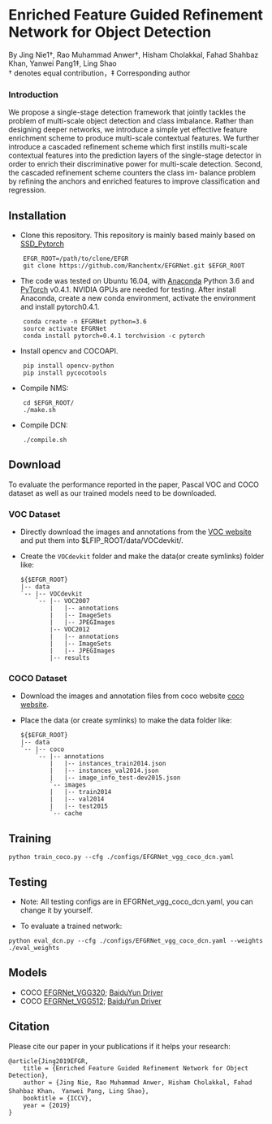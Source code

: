 # Enriched Feature Guided Refinement Network for Object Detection

By Jing Nie1†, Rao Muhammad Anwer†, Hisham Cholakkal, Fahad Shahbaz Khan, Yanwei Pang1‡, Ling Shao  \
† denotes equal contribution，‡ Corresponding author


### Introduction
We propose a single-stage detection framework that
jointly tackles the problem of multi-scale object detection and class imbalance.
Rather than designing deeper networks, we introduce a simple yet effective feature enrichment scheme to produce multi-scale contextual features.
We further introduce a cascaded refinement scheme which first instills multi-scale contextual features into the prediction layers of the single-stage detector
in order to enrich their discriminative power for multi-scale detection. Second, the cascaded refinement scheme counters the class im- balance problem by refining the
anchors and enriched features to improve classification and regression.

## Installation
- Clone this repository. This repository is mainly based mainly based on [SSD_Pytorch](https://github.com/yqyao/SSD_Pytorch.git)

```Shell
    EFGR_ROOT=/path/to/clone/EFGR
    git clone https://github.com/Ranchentx/EFGRNet.git $EFGR_ROOT
```

- The code was tested on Ubuntu 16.04, with [Anaconda](https://www.anaconda.com/download) Python 3.6 and [PyTorch]((http://pytorch.org/)) v0.4.1.
NVIDIA GPUs are needed for testing. After install Anaconda, create a new conda environment, activate the environment and install pytorch0.4.1.

```Shell
    conda create -n EFGRNet python=3.6
    source activate EFGRNet
    conda install pytorch=0.4.1 torchvision -c pytorch
```


- Install opencv and COCOAPI.
```Shell
    pip install opencv-python
    pip install pycocotools
```

- Compile NMS:

```Shell
    cd $EFGR_ROOT/
    ./make.sh
```

- Compile DCN:

```Shell
    ./compile.sh
```


## Download
To evaluate the performance reported in the paper, Pascal VOC and COCO dataset as well as our trained models need to be downloaded.


### VOC Dataset
- Directly download the images and annotations from the [VOC website](http://host.robots.ox.ac.uk/pascal/VOC/) and put them into $LFIP_ROOT/data/VOCdevkit/.
- Create the `VOCdevkit` folder and make the data(or create symlinks) folder like:

  ~~~
  ${$EFGR_ROOT}
  |-- data
  `-- |-- VOCdevkit
      `-- |-- VOC2007
          |   |-- annotations
          |   |-- ImageSets
          |   |-- JPEGImages
          |-- VOC2012
          |   |-- annotations
          |   |-- ImageSets
          |   |-- JPEGImages
          |-- results
  ~~~

### COCO Dataset
- Download the images and annotation files from coco website [coco website](http://cocodataset.org/#download).
- Place the data (or create symlinks) to make the data folder like:

  ~~~
  ${$EFGR_ROOT}
  |-- data
  `-- |-- coco
      `-- |-- annotations
          |   |-- instances_train2014.json
          |   |-- instances_val2014.json
          |   |-- image_info_test-dev2015.json
          `-- images
          |   |-- train2014
          |   |-- val2014
          |   |-- test2015
          `-- cache
  ~~~

## Training



```Shell
python train_coco.py --cfg ./configs/EFGRNet_vgg_coco_dcn.yaml
```


## Testing

- Note:
  All testing configs are in EFGRNet_vgg_coco_dcn.yaml, you can change it by yourself.

- To evaluate a trained network:

```Shell
python eval_dcn.py --cfg ./configs/EFGRNet_vgg_coco_dcn.yaml --weights ./eval_weights
```

## Models

* COCO [EFGRNet_VGG320](https://drive.google.com/open?id=1-_x9e4kX3ZJBKzfTKloslJxK2qO8bfkO); [BaiduYun Driver](https://pan.baidu.com/s/1ZPiibo-PnoTJl5HjAl63Pg&shfl=sharepset)
* COCO [EFGRNet_VGG512](https://drive.google.com/open?id=1OVRiYRAyJiErUYsOXPaE12XEXtAV4ZrD); [BaiduYun Driver](https://pan.baidu.com/s/1YvXhhIXdziDV9q3wj9mLRg&shfl=sharepset)


## Citation
Please cite our paper in your publications if it helps your research:

    @article{Jing2019EFGR,
        title = {Enriched Feature Guided Refinement Network for Object Detection},
        author = {Jing Nie, Rao Muhammad Anwer, Hisham Cholakkal, Fahad Shahbaz Khan， Yanwei Pang, Ling Shao},
        booktitle = {ICCV},
        year = {2019}
    }